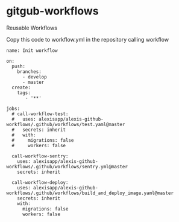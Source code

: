 # gitgub-workflows
Reusable Workflows

Сopy this code to workflow.yml in the repository calling workflow

```
name: Init workflow

on:
  push:
    branches:
      - develop
      - master
  create:
    tags:
       - '**' 

jobs:
  # call-workflow-test:
  #   uses: alexisapp/alexis-github-workflows/.github/workflows/test.yaml@master
  #   secrets: inherit
  #   with:
  #     migrations: false
  #     workers: false
  
  call-workflow-sentry:
    uses: alexisapp/alexis-github-workflows/.github/workflows/sentry.yml@master
    secrets: inherit

  call-workflow-deploy:
    uses: alexisapp/alexis-github-workflows/.github/workflows/build_and_deploy_image.yaml@master
    secrets: inherit
    with:
      migrations: false
      workers: false
```      